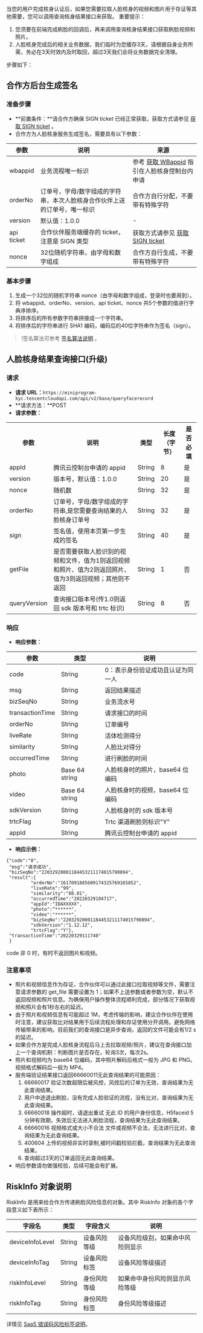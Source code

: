 当您的用户完成核身认证后，如果您需要拉取人脸核身的视频和图片用于存证等其他需要，您可以调用查询核身结果接口来获取。
重要提示：
1. 您须要在前端完成刷脸的回调后，再来调用查询核身结果接口获取刷脸视频和照片。
2. 人脸核身完成后的相关业务数据，我们临时为您缓存3天，请根据自身业务所需，务必在3天时效内及时取回，超过3天我们会将业务数据完全清理。

步骤如下：

## 合作方后台生成签名
### 准备步骤
- **前置条件：**请合作方确保 SIGN ticket 已经正常获取，获取方式请参见 [获取 SIGN ticket](https://cloud.tencent.com/document/product/1007/57613) 。
- 合作方为人脸核身服务生成签名，需要具有以下参数：

| 参数         | 说明                            | 来源               |
| ---------- | ----------------------------- | ---------------------------------------- |
| wbappid |	业务流程唯一标识 |参考 [获取 WBappid](https://cloud.tencent.com/document/product/1007/49634) 指引在人脸核身控制台内申请 |
| orderNo    | 订单号，字母/数字组成的字符串，本次人脸核身合作伙伴上送的订单号，唯一标识     | 合作方自行分配，不要带有特殊字符   |
| version    | 默认值：1.0.0                     |           -                    |
| api ticket | 合作伙伴服务端缓存的 ticket，注意是 SIGN 类型 | 获取方式请参见 [获取 SIGN ticket](https://cloud.tencent.com/document/product/1007/57613) |
| nonce   | 32位随机字符串，由字母和数字组成               | 合作方自行生成，不要带有特殊字符  |

### 基本步骤
1. 生成一个32位的随机字符串 nonce（由字母和数字组成，登录时也要用到）。
2. 将 wbappid、orderNo、version、api ticket、nonce 共5个参数的值进行字典序排序。
3. 将排序后的所有参数字符串拼接成一个字符串。
4. 将排序后的字符串进行 SHA1 编码，编码后的40位字符串作为签名（sign）。

>!签名算法可参考 [签名算法说明](https://cloud.tencent.com/document/product/1007/57640) 。

## 人脸核身结果查询接口(升级)
### 请求
- **请求 URL：**`https://miniprogram-kyc.tencentcloudapi.com/api/v2/base/queryfacerecord`
- **请求方法：**POST
- **请求参数：**
<table>
<tr><th >参数</th><th >说明</th><th >类型</th><th >长度（字节）</th><th >是否必填</th></tr>
<tr><td >appId</td>
<td>腾讯云控制台申请的 appid</td>
<td>String	</td>
<td>8</td>
<td>是</td>
</tr><tr>
<td >version</td>
<td >版本号，默认值：1.0.0</td>
<td >String</td>
<td >20</td>
<td >是</td>
</tr><tr>
<td >nonce</td>
<td >随机数</td>
<td >String</td>
<td >32</td>
<td >是</td>
</tr><tr>
<td >orderNo</td>
<td >订单号，字母/数字组成的字符串,是您需要查询结果的人脸核身订单号</td>
<td >String</td>
<td >32</td>
<td >是</td></tr>
<tr>
<td >sign</td>
<td >签名值，使用本页第一步生成的签名</td>
<td >String</td>
<td >40</td>
<td >是</td></tr>
<tr><td >getFile</td>
<td >是否需要获取人脸识别的视频和文件，值为1则返回视频和照片、值为2则返回照片、值为3则返回视频；其他则不返回</td>
<td >String</td>
<td >1</td>
<td >否</td>
</tr>
<tr><td >queryVersion</td>
<td >查询接口版本号(传1.0则返回 sdk 版本号和 trtc 标识)</td>
<td >String</td>
<td >8</td>
<td >否</td>
</tr></table>

### 响应
- **响应参数：**

| 参数 | 类型 | 说明 |
|---------|---------|---------|
| code | String | 0：表示身份验证成功且认证为同一人 | 
| msg | String | 返回结果描述 | 
| bizSeqNo | String | 业务流水号 | 
| transactionTime | String | 请求接口的时间| 
| orderNo| String| 订单编号| 
| liveRate | String | 活体检测得分| 
| similarity | String | 人脸比对得分| 
| occurredTime | String | 进行刷脸的时间| 
| photo | Base 64 string | 人脸核身时的照片，base64 位编码| 
| video | Base 64 string | 人脸核身时的视频，base64 位编码| 
| sdkVersion| String| 人脸核身时的 sdk 版本号| 
| trtcFlag| String| Trtc 渠道刷脸则标识"Y"| 
| appId| String| 腾讯云控制台申请的 appid| 

- **响应示例：**
```
{"code":"0",
 "msg":"请求成功",
 "bizSeqNo":"22032920001184453211174015790894",
 "result":{
         "orderNo":"1617091885609174325769165852",
         "liveRate":"99",
         "similarity":"88.01",
         "occurredTime":"20220329104717",
         "appId":"IDAXXXXX",
         "photo":”******",
         "video":"******",
         "bizSeqNo":"22032920001184453211174015790894",
         "sdkVersion":"1.12.12",
         "trtcFlag":"Y"},
 "transactionTime":"20220329111740"
 }
```
code 非 0 时，有时不返回图片和视频。

### 注意事项
- 照片和视频信息作为存证，合作伙伴可以通过此接口拉取视频等文件，需要注意请求参数的 get_file 需要设置为 1；如果不上送参数或者参数为空，默认不返回视频和照片信息。为确保用户操作整体流程顺利完成，部分情况下获取视频和照片会有1秒左右的延迟。
- 由于照片和视频信息有可能超过 1M，考虑传输的影响，建议合作伙伴在使用时注意，建议获取比对结果用于后续流程处理和存证使用分开调用。避免网络传输带来的影响。目前我们的查询接口是异步查询，返回的文件可能会有1/2 s的延迟。
- 如果合作方是完成人脸核身流程后马上去拉取视频/照片，建议在查询接口加上一个查询机制：判断图片是否存在，轮询3次，每次2s。
- 照片和视频均为 base64 位编码，其中照片解码后格式一般为 JPG 和 PNG。视频格式解码后一般为 MP4。
- 服务端验证结果接口返回66660011无此查询结果的可能原因：
	1. 66660017 验证次数超限后被风控，风控后的订单为无效，查询结果为无此查询结果。
	2. 用户中途退出刷脸，没有完成人脸验证的流程，没有比对，查询结果为无此查询结果。
	3. 66660018 操作超时，请退出重试 无此 ID 的用户身份信息，H5faceid 5分钟有效期，失效后无法进入刷脸流程，查询结果为无此查询结果。
	4. 66660016 视频格式或大小不合法 文件或视频不合法，无法进行比对，查询结果为无此查询结果。
	5. 400604  上传的视频非实时录制,被时间戳校验拦截，查询结果为无此查询结果。
	6. 查询超过3天的订单返回无此查询结果。
- 响应参数请勿做强校验，后续可能会有扩展。


## RiskInfo 对象说明
RiskInfo 是用来给合作方传递刷脸风险信息的对象。其中 RiskInfo 对象的各个字段意义如下表所示：

| **字段名**     | **类型** | **字段含义** | **说明**                         |
| -------------- | -------- | ------------ | -------------------------------- |
| deviceInfoLevel | String   | 设备风险等级 | 设备风险级别，如果命中风险则显示 |
| deviceInfoTag  | String   | 设备风险标签 | 设备风险等级描述                 |
| riskInfoLevel  | String   | 身份风险等级 | 如果命中身份风险则显示风险等级   |
| riskInfoTag    | String   | 身份风险标签 | 身份风险等级描述                 |

详情见 [SaaS 错误码风险标签说明](https://cloud.tencent.com/document/product/1007/47912#.E5.A2.9E.E5.BC.BA.E7.BA.A7.E5.91.BD.E4.B8.AD.E9.AB.98.E9.A3.8E.E9.99.A9.E5.AE.A2.E6.88.B7.E9.A3.8E.E9.99.A9.E6.A0.87.E7.AD.BE.E8.AF.B4.E6.98.8E)。
